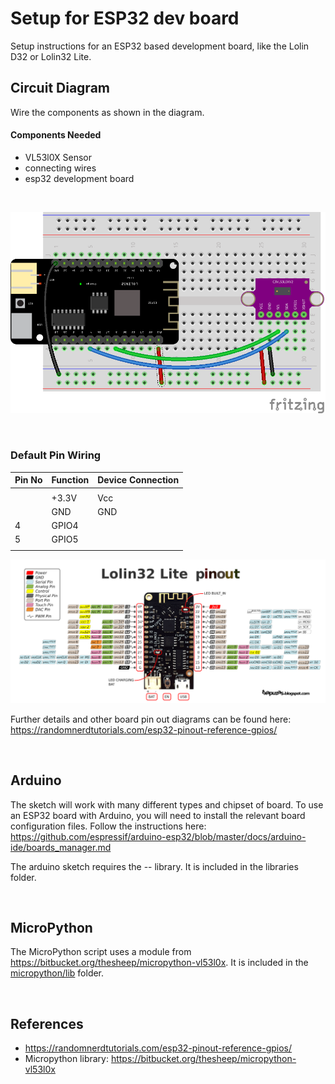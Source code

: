 # Setup for ESP32 dev board

Setup instructions for an ESP32 based development board, like the Lolin D32 or Lolin32 Lite.

## Circuit Diagram
Wire the components as shown in the diagram.

<!-- #TODO schematic diagram -->
<!-- ![circuit diagram](assets/esp32-vl53l0x-sensor-circuit-diagram_schem.svg) -->

#### Components Needed

* VL53l0X Sensor
* connecting wires
* esp32 development board


<br />

![breadboard diagram](assets/esp32-vl53l0x-sensor-circuit-diagram_bb.png)

<br />

### Default Pin Wiring

| Pin No | Function | Device Connection |
| --- | --- | --- |
|  |  |  |
|  | +3.3V | Vcc |
|  | GND | GND |
| 4 | GPIO4 |  | SDA |
| 5 | GPIO5 |  | SCL |
|  |  |  |

![pin diagram](assets/Lolin32_pinout03.png)

Further details and other board pin out diagrams can be found here: https://randomnerdtutorials.com/esp32-pinout-reference-gpios/

<br>

## Arduino

The sketch will work with many different types and chipset of board. To use an ESP32 board with Arduino, you will need to install the relevant board configuration files. Follow the instructions here: https://github.com/espressif/arduino-esp32/blob/master/docs/arduino-ide/boards_manager.md

<!-- #TODO add library info -->
The arduino sketch requires the -- library. It is included in the libraries folder.

<br />

## MicroPython

The MicroPython script uses a module from https://bitbucket.org/thesheep/micropython-vl53l0x. It is included in the [micropython/lib](micropython/lib) folder.

<br />

## References

- https://randomnerdtutorials.com/esp32-pinout-reference-gpios/
- Micropython library: https://bitbucket.org/thesheep/micropython-vl53l0x
